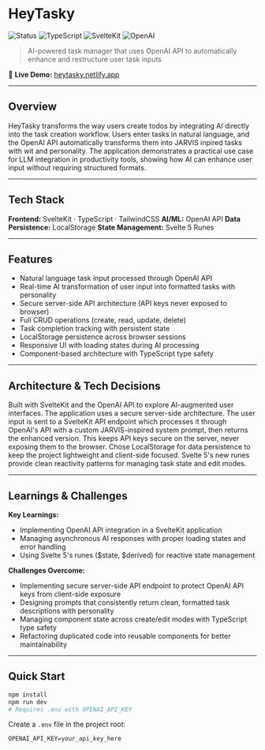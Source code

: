 # HeyTasky

![Status](https://img.shields.io/badge/status-complete-green)
![TypeScript](https://img.shields.io/badge/TypeScript-007ACC?logo=typescript&logoColor=white)
![SvelteKit](https://img.shields.io/badge/SvelteKit-FF3E00?logo=svelte&logoColor=white)
![OpenAI](https://img.shields.io/badge/OpenAI-412991?logo=openai&logoColor=white)

> AI-powered task manager that uses OpenAI API to automatically enhance and restructure user task inputs

🔗 **Live Demo:** [heytasky.netlify.app](https://heytasky.netlify.app)

---

## Overview

HeyTasky transforms the way users create todos by integrating AI directly into the task creation workflow. Users enter tasks in natural language, and the OpenAI API automatically transforms them into JARVIS inpired tasks with wit and personality. The application demonstrates a practical use case for LLM integration in productivity tools, showing how AI can enhance user input without requiring structured formats.

---

## Tech Stack

**Frontend:** SvelteKit · TypeScript · TailwindCSS
**AI/ML:** OpenAI API
**Data Persistence:** LocalStorage
**State Management:** Svelte 5 Runes

---

## Features

- Natural language task input processed through OpenAI API
- Real-time AI transformation of user input into formatted tasks with personality
- Secure server-side API architecture (API keys never exposed to browser)
- Full CRUD operations (create, read, update, delete)
- Task completion tracking with persistent state
- LocalStorage persistence across browser sessions
- Responsive UI with loading states during AI processing
- Component-based architecture with TypeScript type safety

---

## Architecture & Tech Decisions

Built with SvelteKit and the OpenAI API to explore AI-augmented user interfaces. The application uses a secure server-side architecture. The user input is sent to a SvelteKit API endpoint which processes it through OpenAI's API with a custom JARVIS-inspired system prompt, then returns the enhanced version. This keeps API keys secure on the server, never exposing them to the browser. Chose LocalStorage for data persistence to keep the project lightweight and client-side focused. Svelte 5's new runes provide clean reactivity patterns for managing task state and edit modes.

---

## Learnings & Challenges

**Key Learnings:**

- Implementing OpenAI API integration in a SvelteKit application
- Managing asynchronous AI responses with proper loading states and error handling
- Using Svelte 5's runes ($state, $derived) for reactive state management

**Challenges Overcome:**

- Implementing secure server-side API endpoint to protect OpenAI API keys from client-side exposure
- Designing prompts that consistently return clean, formatted task descriptions with personality
- Managing component state across create/edit modes with TypeScript type safety
- Refactoring duplicated code into reusable components for better maintainability

---

## Quick Start

```bash
npm install
npm run dev
# Requires .env with OPENAI_API_KEY
```

Create a `.env` file in the project root:

```
OPENAI_API_KEY=your_api_key_here
```
